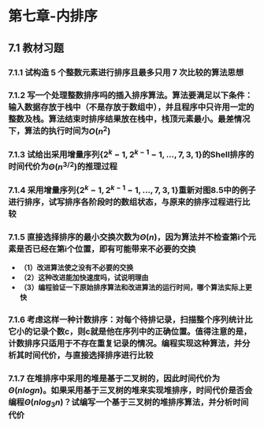 # 第七章-内排序

## 7.1 教材习题

### 7.1.1 试构造 5 个整数元素进行排序且最多只用 7 次比较的算法思想

### 7.1.2 写一个处理整数排序吗的插入排序算法。算法要满足以下条件：输入数据存放于栈中（不是存放于数组中），并且程序中只许用一定的整数及栈。算法结束时排序结果放在栈中，栈顶元素最小。最差情况下，算法的执行时间为$O(n^2)$

### 7.1.3 试给出采用增量序列$\{2^k-1, 2^{k-1}-1,...,7,3,1\}$的Shell排序的时间代价为$Θ(n^{3/2})$的推理过程

### 7.1.4 采用增量序列$\{2^k-1, 2^{k-1}-1,...,7,3,1\}$重新对图8.5中的例子进行排序，试写排序各阶段时的数组状态，与原来的排序过程进行比较

### 7.1.5 直接选择排序的最小交换次数为$Θ(n)$，因为算法并不检查第i个元素是否已经在第i个位置，即有可能带来不必要的交换

- **（1）改进算法使之没有不必要的交换**
- **（2）这种改进能加快速度吗，试说明理由**
- **（3）编程验证一下原始排序算法和改进算法的运行时间，哪个算法实际上更快**

### 7.1.6 考虑这样一种计数排序：对每个待排记录，扫描整个序列统计比它小的记录个数c，则c就是他在序列中的正确位置。值得注意的是，计数排序只适用于不存在重复记录的情况。编程实现这种算法，并分析其时间代价，与直接选择排序进行比较

### 7.1.7 在堆排序中采用的堆是基于二叉树的，因此时间代价为$Θ(nlogn)$。如果采用基于三叉树的堆来实现堆排序，时间代价是否会编程$Θ(nlog_3n)$？试编写一个基于三叉树的堆排序算法，并分析时间代价
